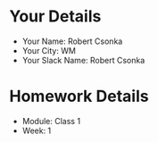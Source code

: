 <!--

The title for your pull request should be made in this format

CITY CLASS_NO - FIRST_NAME LAST_NAME - MODULE - WEEK_NO

For example,

London Class 7 - Chris Owen - HTMl/CSS - Week 1

-->

# Your Details

- Your Name: Robert Csonka
- Your City: WM
- Your Slack Name: Robert Csonka

# Homework Details

- Module: Class 1
- Week: 1
